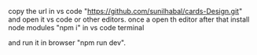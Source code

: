 copy the url in vs code "https://github.com/sunilhabal/cards-Design.git"
and open it vs code or other editors.
once a open th editor after that install node modules "npm i" in vs code terminal

and run it in browser "npm run dev".